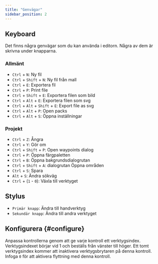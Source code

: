 ```yaml
---
title: "Genvägar"
sidebar_position: 2
---
```



## Keyboard

Det finns några genvägar som du kan använda i editorn. Några av dem är skrivna under knapparna.

### Allmänt

* `Ctrl` + `N`: Ny fil
* `Ctrl` + `Shift` + `N`: Ny fil från mall
* `Ctrl` + `E`: Exportera fil
* `Ctrl` + `P`: Print file
* `Ctrl` + `Shift` + `E`: Exportera filen som bild
* `Ctrl` + `Alt` + `E`: Exportera filen som svg
* `Ctrl` + `Alt` + `Shift` + `E`: Export file as svg
* `Ctrl` + `Alt` + `P`: Open packs
* `Ctrl` + `Alt` + `S`: Öppna inställningar

### Projekt

* `Ctrl` + `Z`: Ångra
* `Ctrl` + `Y`: Gör om
* `Ctrl` + `Shift` + `P`: Open waypoints dialog
* `Ctrl` + `P`: Öppna färgpaletten
* `Ctrl` + `B`: Öppna bakgrundsdialogrutan
* `Ctrl` + `Shift` + `A`: dialogrutan Öppna områden
* `Ctrl` + `S`: Spara
* `Alt` + `S`: Ändra sökväg
* `Ctrl` + (`1` - `0`): Växla till verktyget

## Stylus

* `Primär knapp`: Ändra till handverktyg
* `Sekundär knapp`: Ändra till andra verktyget

## Konfigurera {#configure}

Anpassa kontrollerna genom att ge varje kontroll ett verktygsindex. Verktygsindexet börjar vid 1 och beställs från vänster till höger. Ett tomt verktygsindex kommer att inaktivera verktygsbrytaren på denna kontroll. Infoga `0` för att aktivera flyttning med denna kontroll.
